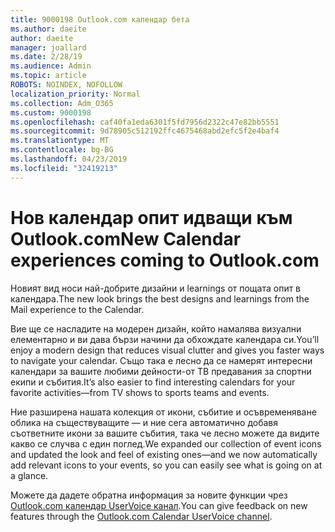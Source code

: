```yaml
---
title: 9000198 Outlook.com календар бета
ms.author: daeite
author: daeite
manager: joallard
ms.date: 2/28/19
ms.audience: Admin
ms.topic: article
ROBOTS: NOINDEX, NOFOLLOW
localization_priority: Normal
ms.collection: Adm_O365
ms.custom: 9000198
ms.openlocfilehash: caf40fa1eda6301f5fd7956d2322c47e82bb5551
ms.sourcegitcommit: 9d78905c512192ffc4675468abd2efc5f2e4baf4
ms.translationtype: MT
ms.contentlocale: bg-BG
ms.lasthandoff: 04/23/2019
ms.locfileid: "32419213"
---
```

# <a name="new-calendar-experiences-coming-to-outlookcom"></a><span data-ttu-id="7fb41-102">Нов календар опит идващи към Outlook.com</span><span class="sxs-lookup"><span data-stu-id="7fb41-102">New Calendar experiences coming to Outlook.com</span></span>

<span data-ttu-id="7fb41-103">Новият вид носи най-добрите дизайни и learnings от пощата опит в календара.</span><span class="sxs-lookup"><span data-stu-id="7fb41-103">The new look brings the best designs and learnings from the Mail experience to the Calendar.</span></span>

<span data-ttu-id="7fb41-104">Вие ще се насладите на модерен дизайн, който намалява визуални елементарно и ви дава бързи начини да обхождате календара си.</span><span class="sxs-lookup"><span data-stu-id="7fb41-104">You’ll enjoy a modern design that reduces visual clutter and gives you faster ways to navigate your calendar.</span></span> <span data-ttu-id="7fb41-105">Също така е лесно да се намерят интересни календари за вашите любими дейности-от ТВ предавания за спортни екипи и събития.</span><span class="sxs-lookup"><span data-stu-id="7fb41-105">It’s also easier to find interesting calendars for your favorite activities—from TV shows to sports teams and events.</span></span>

<span data-ttu-id="7fb41-106">Ние разширена нашата колекция от икони, събитие и осъвременяване облика на съществуващите — и ние сега автоматично добавя съответните икони за вашите събития, така че лесно можете да видите какво се случва с един поглед.</span><span class="sxs-lookup"><span data-stu-id="7fb41-106">We expanded our collection of event icons and updated the look and feel of existing ones—and we now automatically add relevant icons to your events, so you can easily see what is going on at a glance.</span></span>

<span data-ttu-id="7fb41-107">Можете да дадете обратна информация за новите функции чрез [Outlook.com календар UserVoice канал](https://outlook.uservoice.com/forums/601444-new-experiences-in-outlook-com?category_id=209197).</span><span class="sxs-lookup"><span data-stu-id="7fb41-107">You can give feedback on new features through the [Outlook.com Calendar UserVoice channel](https://outlook.uservoice.com/forums/601444-new-experiences-in-outlook-com?category_id=209197).</span></span>